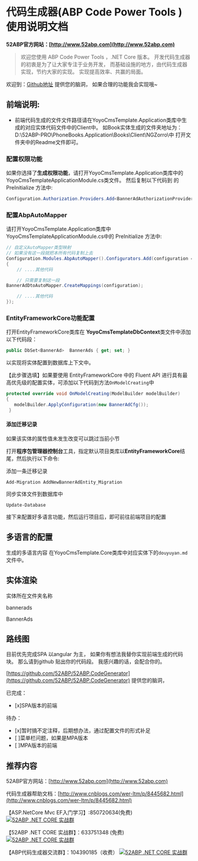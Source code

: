 
# 代码生成器(ABP Code Power Tools )使用说明文档

**52ABP官方网站：[http://www.52abp.com](http://www.52abp.com)**

>欢迎您使用 ABP Code Power Tools ，.NET Core 版本。
开发代码生成器的初衷是为了让大家专注于业务开发，
而基础设施的地方，由代码生成器实现，节约大家的实现。
实现提高效率、共赢的局面。

欢迎到：[Github地址](https://github.com/52ABP/52ABP.CodeGenerator) 提供您的脑洞，
如果合理的功能我会实现哦~

## 前端说明:

- 前端代码生成的文件文件路径请在YoyoCmsTemplate.Application类库中生成的对应实体代码文件中的Client中。
如Book实体生成的文件夹地址为：D:\\52ABP-PRO\PhoneBooks.Application\Books\Client\NGZorro\中
打开文件夹中的Readme文件即可。


### 配置权限功能

如果你选择了**生成权限功能**，请打开YoyoCmsTemplate.Application类库中的YoyoCmsTemplateApplicationModule.cs类文件。
然后复制以下代码到 的PreInitialize 方法中:

```csharp
Configuration.Authorization.Providers.Add<BannerAdAuthorizationProvider>();

```


### 配置AbpAutoMapper
 

请打开YoyoCmsTemplate.Application类库中YoyoCmsTemplateApplicationModule.cs中的 PreInitialize 方法中:

```csharp
// 自定义AutoMapper类型映射
// 如果没有这一段就把本所有代码复制上去
Configuration.Modules.AbpAutoMapper().Configurators.Add(configuration =>
{
    // ....其他代码

    // 只需要复制这一段
BannerAdDtoAutoMapper.CreateMappings(configuration);

    // ....其他代码
});

```
### EntityFrameworkCore功能配置

打开EntityFrameworkCore类库在 **YoyoCmsTemplateDbContext**类文件中添加以下代码段：

```csharp
public DbSet<BannerAd>  BannerAds { get; set; }

 ```
以实现将实体配置到数据库上下文中。
 
【此步骤选填】如果要使用 EntityFrameworkCore 中的 Fluent API 进行具有最高优先级的配置实体，可添加以下代码到方法```OnModelCreating```中

```csharp
protected override void OnModelCreating(ModelBuilder modelBuilder)
{
   modelBuilder.ApplyConfiguration(new BannerAdCfg());
 }

```

#### 添加迁移记录

如果该实体的属性值未发生改变可以跳过当前小节

打开**程序包管理器控制台**工具，指定默认项目类库以**EntityFrameworkCore**结尾，然后执行以下命令:

添加一条迁移记录

```
Add-Migration AddNewBannerAdEntity_Migration
```

同步实体文件到数据库中
```
Update-Database
```

接下来配置好多语言功能，然后运行项目后，即可前往前端项目的配置

## 多语言的配置

生成的多语言内容
在YoyoCmsTemplate.Core类库中对应实体下的`douyuyan.md`文件中。

## 实体渲染

实体所在文件夹名称

bannerads

BannerAds

## 路线图

 目前优先完成SPA 以angular 为主，
如果你有想法我替你实现前端生成的代码块。
那么请到github 贴出你的代码段。
我感兴趣的话，会配合你的。

[https://github.com/52ABP/52ABP.CodeGenerator](https://github.com/52ABP/52ABP.CodeGenerator) 提供您的脑洞，

已完成：
- [x]SPA版本的前端

待办：
- [x]暂时搞不定注释，后期想办法，通过配置文件的形式补足
- [ ]菜单栏问题，如果是MPA版本
- [ ]MPA版本的前端
## 推荐内容

52ABP官方网站：[http://www.52abp.com](http://www.52abp.com)

代码生成器帮助文档：[http://www.cnblogs.com/wer-ltm/p/8445682.html](http://www.cnblogs.com/wer-ltm/p/8445682.html)


【ASP.NetCore Mvc EF入门学习】:850720634(免费)
[![52ABP .NET CORE 实战群](http://pub.idqqimg.com/wpa/images/group.png)](https://jq.qq.com/?_wv=1027&k=5GbjOD9) 

【52ABP .NET CORE 实战群】：633751348 (免费)
[![52ABP .NET CORE 实战群](http://pub.idqqimg.com/wpa/images/group.png)](https://jq.qq.com/?_wv=1027&k=5pWtBvu)

【ABP代码生成器交流群】：104390185（收费）
[![52ABP .NET CORE 实战群](http://pub.idqqimg.com/wpa/images/group.png)](http://shang.qq.com/wpa/qunwpa?idkey=3f301fa3101d3201c391aba77803b523fcc53e59d0c68e6eeb9a79336c366d92)

